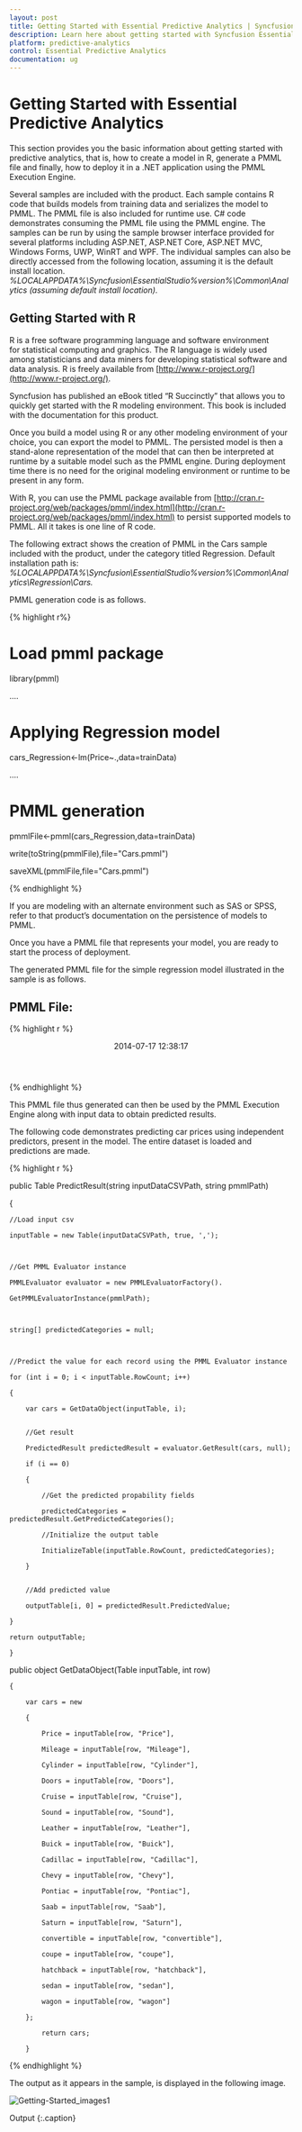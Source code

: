 ```yaml
---
layout: post
title: Getting Started with Essential Predictive Analytics | Syncfusion
description: Learn here about getting started with Syncfusion Essential Studio Predictive Analytics control, its elements, and more.
platform: predictive-analytics
control: Essential Predictive Analytics
documentation: ug
---
```


# Getting Started with Essential Predictive Analytics

This section provides you the basic information about getting started with predictive analytics, that is, how to create a model in R, generate a PMML file and finally, how to deploy it in a .NET application using the PMML Execution Engine.

Several samples are included with the product. Each sample contains R code that builds models from training data and serializes the model to PMML. The PMML file is also included for runtime use. C# code demonstrates consuming the PMML file using the PMML engine. The samples can be run by using the sample browser interface provided for several platforms including ASP.NET, ASP.NET Core, ASP.NET MVC, Windows Forms, UWP, WinRT and WPF. The individual samples can also be directly accessed from the following location, assuming it is the default install location. _%LOCALAPPDATA%\Syncfusion\EssentialStudio\%version%\Common\Analytics (assuming default install location)._

## Getting Started with R

R is a free software programming language and software environment for statistical computing and graphics. The R language is widely used among statisticians and data miners for developing statistical software and data analysis. R is freely available from [http://www.r-project.org/](http://www.r-project.org/).

Syncfusion has published an eBook titled “R Succinctly” that allows you to quickly get started with the R modeling environment. This book is included with the documentation for this product.

Once you build a model using R or any other modeling environment of your choice, you can export the model to PMML. The persisted model is then a stand-alone representation of the model that can then be interpreted at runtime by a suitable model such as the PMML engine. During deployment time there is no need for the original modeling environment or runtime to be present in any form.

With R, you can use the PMML package available from [http://cran.r-project.org/web/packages/pmml/index.html](http://cran.r-project.org/web/packages/pmml/index.html) to persist supported models to PMML. All it takes is one line of R code.

The following extract shows the creation of PMML in the Cars sample included with the product, under the category titled Regression. Default installation path is: _%LOCALAPPDATA%\Syncfusion\EssentialStudio\%version%\Common\Analytics\Regression\Cars._

PMML generation code is as follows.

{% highlight r%}

# Load pmml package

library(pmml) 

....

# Applying Regression model

cars_Regression<-lm(Price~.,data=trainData)	 							 					 

....

# PMML generation

pmmlFile<-pmml(cars_Regression,data=trainData)

write(toString(pmmlFile),file="Cars.pmml")

saveXML(pmmlFile,file="Cars.pmml")

{% endhighlight %}


If you are modeling with an alternate environment such as SAS or SPSS, refer to that product’s documentation on the persistence of models to PMML. 

Once you have a PMML file that represents your model, you are ready to start the process of deployment.

The generated PMML file for the simple regression model illustrated in the sample is as follows.

## PMML File:

{% highlight r %}

 <?xml version="1.0"?>

<PMML version="4.1" xmlns="http://www.dmg.org/PMML-4_1" xmlns:xsi="http://www.w3.org/2001/XMLSchema-instance" xsi:schemaLocation="http://www.dmg.org/PMML-4_1 http://www.dmg.org/v4-1/pmml-4-1.xsd">

 <Header copyright="Copyright (c) 2014 Syncfusion" description="Linear Regression Model">

  <Extension name="user" value="Syncfusion" extender="Rattle/PMML"/>

  <Application name="Rattle/PMML" version="1.4"/>

  <Timestamp>2014-07-17 12:38:17</Timestamp>

 </Header>

 <DataDictionary numberOfFields="18">

  <DataField name="Price" optype="continuous" dataType="double"/>

  <DataField name="Mileage" optype="continuous" dataType="double"/>

  <DataField name="Cylinder" optype="continuous" dataType="double"/>

  <DataField name="Doors" optype="continuous" dataType="double"/>

  <DataField name="Cruise" optype="continuous" dataType="double"/>

  <DataField name="Sound" optype="continuous" dataType="double"/>

  <DataField name="Leather" optype="continuous" dataType="double"/>

  <DataField name="Buick" optype="continuous" dataType="double"/>

  <DataField name="Cadillac" optype="continuous" dataType="double"/>

  <DataField name="Chevy" optype="continuous" dataType="double"/>

  <DataField name="Pontiac" optype="continuous" dataType="double"/>

  <DataField name="Saab" optype="continuous" dataType="double"/>

  <DataField name="Saturn" optype="continuous" dataType="double"/>

  <DataField name="convertible" optype="continuous" dataType="double"/>

  <DataField name="coupe" optype="continuous" dataType="double"/>

  <DataField name="hatchback" optype="continuous" dataType="double"/>

  <DataField name="sedan" optype="continuous" dataType="double"/>

  <DataField name="wagon" optype="continuous" dataType="double"/>

 </DataDictionary>

 <RegressionModel modelName="Linear_Regression_Model" functionName="regression" algorithmName="least squares">

  <MiningSchema>

   <MiningField name="Price" usageType="predicted"/>

   <MiningField name="Mileage" usageType="active"/>

   <MiningField name="Cylinder" usageType="active"/>

   <MiningField name="Doors" usageType="active"/>

   <MiningField name="Cruise" usageType="active"/>

   <MiningField name="Sound" usageType="active"/>

   <MiningField name="Leather" usageType="active"/>

   <MiningField name="Buick" usageType="active"/>

   <MiningField name="Cadillac" usageType="active"/>

   <MiningField name="Chevy" usageType="active"/>

   <MiningField name="Pontiac" usageType="active"/>

   <MiningField name="Saab" usageType="active"/>

   <MiningField name="Saturn" usageType="active"/>

   <MiningField name="convertible" usageType="active"/>

   <MiningField name="coupe" usageType="active"/>

   <MiningField name="hatchback" usageType="active"/>

   <MiningField name="sedan" usageType="active"/>

   <MiningField name="wagon" usageType="active"/>

  </MiningSchema>

  <Output>

   <OutputField name="Predicted_Price" feature="predictedValue"/>

  </Output>

  <RegressionTable intercept="-1404.85634354542">

   <NumericPredictor name="Mileage" exponent="1" coefficient="-0.201340622164363"/>

   <NumericPredictor name="Cylinder" exponent="1" coefficient="3794.8236596627"/>

   <NumericPredictor name="Doors" exponent="1" coefficient="1588.3110092597"/>

   <NumericPredictor name="Cruise" exponent="1" coefficient="424.970769596581"/>

   <NumericPredictor name="Sound" exponent="1" coefficient="499.61577647855"/>

   <NumericPredictor name="Leather" exponent="1" coefficient="784.986438997019"/>

   <NumericPredictor name="Buick" exponent="1" coefficient="552.173111394673"/>

   <NumericPredictor name="Cadillac" exponent="1" coefficient="12611.32359635"/>

   <NumericPredictor name="Chevy" exponent="1" coefficient="-568.090998283941"/>

   <NumericPredictor name="Pontiac" exponent="1" coefficient="-1716.28817772575"/>

   <NumericPredictor name="Saab" exponent="1" coefficient="12439.5191213991"/>

   <NumericPredictor name="Saturn" exponent="1" coefficient="0"/>

   <NumericPredictor name="convertible" exponent="1" coefficient="10562.3973171046"/>

   <NumericPredictor name="coupe" exponent="1" coefficient="0"/>

   <NumericPredictor name="hatchback" exponent="1" coefficient="-6530.39136964952"/>

   <NumericPredictor name="sedan" exponent="1" coefficient="-4505.20249327318"/>

   <NumericPredictor name="wagon" exponent="1" coefficient="0"/>

  </RegressionTable>

 </RegressionModel>

</PMML>

{% endhighlight %}


This PMML file thus generated can then be used by the PMML Execution Engine along with input data to obtain predicted results.

The following code demonstrates predicting car prices using independent predictors, present in the model. The entire dataset is loaded and predictions are made.

{% highlight r %}

public Table PredictResult(string inputDataCSVPath, string pmmlPath)

{

    //Load input csv

    inputTable = new Table(inputDataCSVPath, true, ',');



    //Get PMML Evaluator instance

    PMMLEvaluator evaluator = new PMMLEvaluatorFactory().

    GetPMMLEvaluatorInstance(pmmlPath);



    string[] predictedCategories = null;



    //Predict the value for each record using the PMML Evaluator instance

    for (int i = 0; i < inputTable.RowCount; i++)

    {

        var cars = GetDataObject(inputTable, i);


        //Get result

        PredictedResult predictedResult = evaluator.GetResult(cars, null);

		if (i == 0)

        {

            //Get the predicted propability fields

            predictedCategories = predictedResult.GetPredictedCategories();

            //Initialize the output table

            InitializeTable(inputTable.RowCount, predictedCategories);

        }


        //Add predicted value

        outputTable[i, 0] = predictedResult.PredictedValue;

    }

    return outputTable;

    }  

public object GetDataObject(Table inputTable, int row)

    {

        var cars = new

        {

            Price = inputTable[row, "Price"],

            Mileage = inputTable[row, "Mileage"],

            Cylinder = inputTable[row, "Cylinder"],

            Doors = inputTable[row, "Doors"],

            Cruise = inputTable[row, "Cruise"],

            Sound = inputTable[row, "Sound"],

            Leather = inputTable[row, "Leather"],

            Buick = inputTable[row, "Buick"],

            Cadillac = inputTable[row, "Cadillac"],

            Chevy = inputTable[row, "Chevy"],

            Pontiac = inputTable[row, "Pontiac"],

            Saab = inputTable[row, "Saab"],

            Saturn = inputTable[row, "Saturn"],

            convertible = inputTable[row, "convertible"],

            coupe = inputTable[row, "coupe"],

            hatchback = inputTable[row, "hatchback"],

            sedan = inputTable[row, "sedan"],

            wagon = inputTable[row, "wagon"]

        };

            return cars;

        }          
{% endhighlight %}


The output as it appears in the sample, is displayed in the following image.



![Getting-Started_images1](Getting-Started_images/img1.png)

Output
{:.caption}
